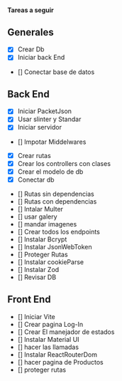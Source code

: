 #### Tareas a seguir


## Generales

- [x] Crear Db
- [x] Iniciar back End
- [] Conectar base de datos


## Back End

- [x] Iniciar PacketJson
- [x] Usar slinter y Standar
- [x] Iniciar servidor
- [] Impotar Middelwares
- [x] Crear rutas
- [x] Crear los controllers con clases
- [x] Crear el modelo de db
- [x] Conectar db
- []  Rutas sin dependencias
- []  Rutas con dependencias
- [] Intalar Multer
- [] usar galery
- [] mandar imagenes
- [] Crear todos los endpoints
- [] Instalar Bcrypt
- [] Instalar JsonWebToken
- [] Proteger Rutas
- [] Instalar cookieParse
- [] Instalar Zod
- [] Revisar DB 


## Front End

- [] Iniciar Vite
- [] Crear pagina Log-In
- [] Crear El manejador de estados
- [] Instalar Material UI
- [] hacer las llamadas
- [] Instalar ReactRouterDom
- [] hacer pagina de Productos
- [] proteger rutas

